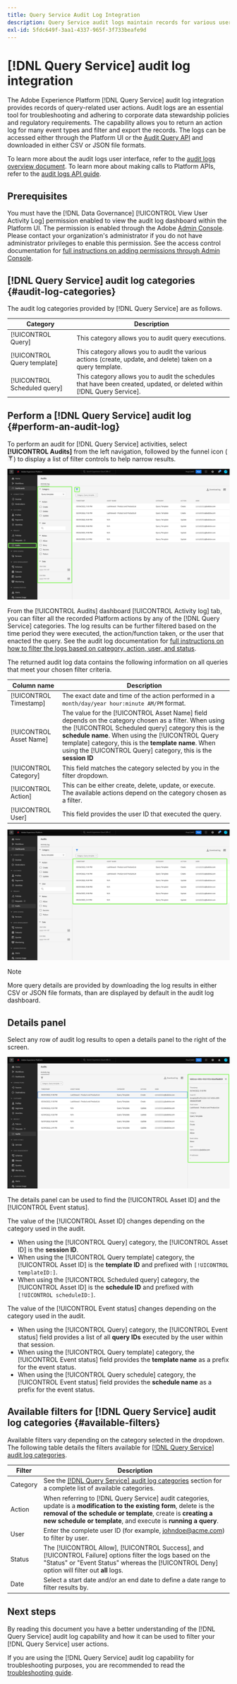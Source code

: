 ```yaml
---
title: Query Service Audit Log Integration
description: Query Service audit logs maintain records for various user actions to form an audit trail for troubleshooting issues or adhering to corporate data stewardship policies and regulatory requirements. This tutorial provides an overview of the audit log features specific to Query Service.
exl-id: 5fdc649f-3aa1-4337-965f-3f733beafe9d
---
```

# [!DNL Query Service] audit log integration

The Adobe Experience Platform [!DNL Query Service] audit log integration provides records of query-related user actions. Audit logs are an essential tool for troubleshooting and adhering to corporate data stewardship policies and regulatory requirements. The capability allows you to return an action log for many event types and filter and export the records. The logs can be accessed either through the Platform UI or the [Audit Query API](https://www.adobe.io/experience-platform-apis/references/audit-query/) and downloaded in either CSV or JSON file formats.

To learn more about the audit logs user interface, refer to the [audit logs overview document](../../landing/governance-privacy-security/audit-logs/overview.md). To learn more about making calls to Platform APIs, refer to the [audit logs API guide](../../landing/api-guide.md). 

## Prerequisites

You must have the [!DNL Data Governance] [!UICONTROL View User Activity Log] permission enabled to view the audit log dashboard within the Platform UI. The permission is enabled through the Adobe [Admin Console](https://adminconsole.adobe.com/). Please contact your organization's administrator if you do not have administrator privileges to enable this permission. See the access control documentation for [full instructions on adding permissions through Admin Console](../../access-control/home.md). 

## [!DNL Query Service] audit log categories {#audit-log-categories}

The audit log categories provided by [!DNL Query Service] are as follows.

| Category | Description |
|---|---|
| [!UICONTROL Query] | This category allows you to audit query executions. |
| [!UICONTROL Query template] | This category allows you to audit the various actions (create, update, and delete) taken on a query template. |
| [!UICONTROL Scheduled query] | This category allows you to audit the schedules that have been created, updated, or deleted within [!DNL Query Service]. |

## Perform a [!DNL Query Service] audit log {#perform-an-audit-log}

To perform an audit for [!DNL Query Service] activities, select **[!UICONTROL Audits]** from the left navigation, followed by the funnel icon (![A filter icon.](../images/audit-log/filter.png)) to display a list of filter controls to help narrow results.

![The Platform UI audit log dashboard with "Audits" in the left navigation and filter controls highlighted.](../images/audit-log/filter-controls.png)

From the [!UICONTROL Audits] dashboard [!UICONTROL Activity log] tab, you can filter all the recorded Platform actions by any of the [!DNL Query Service] categories. The log results can be further filtered based on the time period they were executed, the action/function taken, or the user that enacted the query. See the audit log documentation for [full instructions on how to filter the logs based on category, action, user, and status](../../landing/governance-privacy-security/audit-logs/overview.md#managing-audit-logs-in-the-ui).

The returned audit log data contains the following information on all queries that meet your chosen filter criteria.

| Column name  | Description |
|---|---|
| [!UICONTROL Timestamp] | The exact date and time of the action performed in a `month/day/year hour:minute AM/PM` format.  |
| [!UICONTROL Asset Name] | The value for the [!UICONTROL Asset Name] field depends on the category chosen as a filter. When using the [!UICONTROL Scheduled query] category this is the **schedule name**. When using the [!UICONTROL Query template] category, this is the **template name**. When using the [!UICONTROL Query] category, this is the **session ID**  |
| [!UICONTROL Category] | This field matches the category selected by you in the filter dropdown.  |
| [!UICONTROL Action] |  This can be either create, delete, update, or execute. The available actions depend on the category chosen as a filter. |
| [!UICONTROL User] | This field provides the user ID that executed the query. | 

![The Audits dashboard with the filtered activity log highlighted.](../images/audit-log/filtered-activity.png)

>[!NOTE]
>
>More query details are provided by downloading the log results in either CSV or JSON file formats, than are displayed by default in the audit log dashboard.

## Details panel

Select any row of audit log results to open a details panel to the right of the screen.

![Audits dashboard Activity log tab with the details panel highlighted.](../images/audit-log/details-panel.png)

The details panel can be used to find the [!UICONTROL Asset ID] and the [!UICONTROL Event status]. 

The value of the [!UICONTROL Asset ID] changes depending on the category used in the audit.

* When using the [!UICONTROL Query] category, the [!UICONTROL Asset ID] is the  **session ID**.
* When using the [!UICONTROL Query template] category, the [!UICONTROL Asset ID] is the **template ID** and prefixed with `[!UICONTROL templateID:]`.
* When using the [!UICONTROL Scheduled query] category, the [!UICONTROL Asset ID] is the  **schedule ID** and prefixed with `[!UICONTROL scheduleID:]`.

The value of the [!UICONTROL Event status] changes depending on the category used in the audit.

* When using the [!UICONTROL Query] category, the [!UICONTROL Event status] field provides a list of all **query IDs** executed by the user within that session.
* When using the [!UICONTROL Query template] category, the [!UICONTROL Event status] field provides the **template name** as a prefix for the event status.
* When using the [!UICONTROL Query schedule] category, the [!UICONTROL Event status] field provides the **schedule name** as a prefix for the event status.

## Available filters for [!DNL Query Service] audit log categories {#available-filters}

Available filters vary depending on the category selected in the dropdown. The following table details the filters available for [[!DNL Query Service] audit log categories](#audit-log-categories).

| Filter  | Description |
|---|---|
| Category | See the [[!DNL Query Service] audit log categories](#audit-log-categories) section for a complete list of available categories. |
| Action | When referring to [!DNL Query Service] audit categories, update is a **modification to the existing form**, delete is the **removal of the schedule or template**, create is **creating a new schedule or template**, and execute is **running a query**.|
| User | Enter the complete user ID (for example, johndoe@acme.com) to filter by user. |
| Status | The [!UICONTROL Allow], [!UICONTROL Success], and [!UICONTROL Failure] options filter the logs based on the "Status" or "Event Status" whereas the [!UICONTROL Deny] option will filter out **all** logs.|
| Date  | Select a start date and/or an end date to define a date range to filter results by. |

## Next steps

By reading this document you have a better understanding of the [!DNL Query Service] audit log capability and how it can be used to filter your [!DNL Query Service] user actions.

If you are using the [!DNL Query Service] audit log capability for troubleshooting purposes, you are recommended to read the [troubleshooting guide](../troubleshooting-guide.md).
